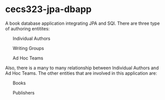 # cecs323-jpa-dbapp

A book database application integrating JPA and SQl. 
There are three type of authoring entitites:
            <ol>Individual Authors</ol>
            <ol>Writing Groups</ol>
            <ol>Ad Hoc Teams</ol>
Also, there is a many to many relationship between Individual Authors and Ad Hoc Teams.
The other entities that are involved in this application are:
    <ol> Books </ol>
    <ol> Publishers </ol>
